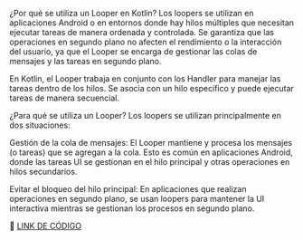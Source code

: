 ¿Por qué se utiliza un Looper en Kotlin?
Los loopers se utilizan en aplicaciones Android o en entornos donde hay hilos múltiples que necesitan ejecutar tareas de manera ordenada y controlada. Se garantiza que las operaciones en segundo plano no afecten el rendimiento o la interacción del usuario, ya que el Looper se encarga de gestionar las colas de mensajes y las tareas en segundo plano.

En Kotlin, el Looper trabaja en conjunto con los Handler para manejar las tareas dentro de los hilos. Se asocia con un hilo específico y puede ejecutar tareas de manera secuencial.

¿Para qué se utiliza un Looper?
Los loopers se utilizan principalmente en dos situaciones:

Gestión de la cola de mensajes: El Looper mantiene y procesa los mensajes (o tareas) que se agregan a la cola. Esto es común en aplicaciones Android, donde las tareas UI se gestionan en el hilo principal y otras operaciones en hilos secundarios.

Evitar el bloqueo del hilo principal: En aplicaciones que realizan operaciones en segundo plano, se usan loopers para mantener la UI interactiva mientras se gestionan los procesos en segundo plano.

🔗 [LINK DE CÓDIGO](https://pl.kotl.in/-i749olvs)

